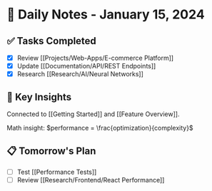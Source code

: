 # 📅 Daily Notes - January 15, 2024

## ✅ Tasks Completed
- [x] Review [[Projects/Web-Apps/E-commerce Platform]]
- [x] Update [[Documentation/API/REST Endpoints]]
- [x] Research [[Research/AI/Neural Networks]]

## 🔗 Key Insights
Connected to [[Getting Started]] and [[Feature Overview]].

Math insight: $performance = \frac{optimization}{complexity}$

## 📋 Tomorrow's Plan
- [ ] Test [[Performance Tests]]
- [ ] Review [[Research/Frontend/React Performance]]
